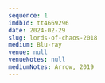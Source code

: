 ```yaml
---
sequence: 1
imdbId: tt4669296
date: 2024-02-29
slug: lords-of-chaos-2018
medium: Blu-ray
venue: null
venueNotes: null
mediumNotes: Arrow, 2019
---
```


